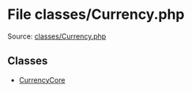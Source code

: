 File classes/Currency.php
=========

Source: [classes/Currency.php](https://github.com/PrestaShop/PrestaShop/blob/1.6.0.13/classes/Currency.php)


Classes
-------

* [CurrencyCore](class.CurrencyCore.md)


